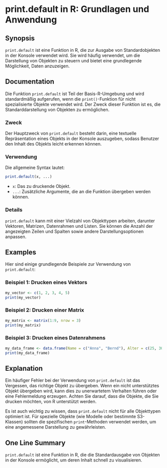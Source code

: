 <!--
Meta Description: # print.default in R: Grundlagen und Anwendung ## Synopsis `print.default` ist eine Funktion in R, die zur Ausgabe von Standardobjekten in der Konsole...
Meta Keywords: print, die, default, von, der
-->

# print.default in R: Grundlagen und Anwendung

## Synopsis
`print.default` ist eine Funktion in R, die zur Ausgabe von Standardobjekten in der Konsole verwendet wird. Sie wird häufig verwendet, um die Darstellung von Objekten zu steuern und bietet eine grundlegende Möglichkeit, Daten anzuzeigen.

## Documentation
Die Funktion `print.default` ist Teil der Basis-R-Umgebung und wird standardmäßig aufgerufen, wenn die `print()`-Funktion für nicht spezialisierte Objekte verwendet wird. Der Zweck dieser Funktion ist es, die Standarddarstellung von Objekten zu ermöglichen.

### Zweck
Der Hauptzweck von `print.default` besteht darin, eine textuelle Repräsentation eines Objekts in der Konsole auszugeben, sodass Benutzer den Inhalt des Objekts leicht erkennen können.

### Verwendung
Die allgemeine Syntax lautet:
```R
print.default(x, ...)
```
- `x`: Das zu druckende Objekt.
- `...`: Zusätzliche Argumente, die an die Funktion übergeben werden können.

### Details
`print.default` kann mit einer Vielzahl von Objekttypen arbeiten, darunter Vektoren, Matrizen, Datenrahmen und Listen. Sie können die Anzahl der angezeigten Zeilen und Spalten sowie andere Darstellungsoptionen anpassen.

## Examples
Hier sind einige grundlegende Beispiele zur Verwendung von `print.default`:

### Beispiel 1: Drucken eines Vektors
```R
my_vector <- c(1, 2, 3, 4, 5)
print(my_vector)
```

### Beispiel 2: Drucken einer Matrix
```R
my_matrix <- matrix(1:9, nrow = 3)
print(my_matrix)
```

### Beispiel 3: Drucken eines Datenrahmens
```R
my_data_frame <- data.frame(Name = c("Anna", "Bernd"), Alter = c(25, 30))
print(my_data_frame)
```

## Explanation
Ein häufiger Fehler bei der Verwendung von `print.default` ist das Vergessen, das richtige Objekt zu übergeben. Wenn ein nicht unterstütztes Objekt übergeben wird, kann dies zu unerwartetem Verhalten führen oder eine Fehlermeldung erzeugen. Achten Sie darauf, dass die Objekte, die Sie drucken möchten, von R unterstützt werden.

Es ist auch wichtig zu wissen, dass `print.default` nicht für alle Objekttypen optimiert ist. Für spezielle Objekte (wie Modelle oder bestimmte S3-Klassen) sollten die spezifischen `print`-Methoden verwendet werden, um eine angemessene Darstellung zu gewährleisten.

## One Line Summary
`print.default` ist eine Funktion in R, die die Standardausgabe von Objekten in der Konsole ermöglicht, um deren Inhalt schnell zu visualisieren.